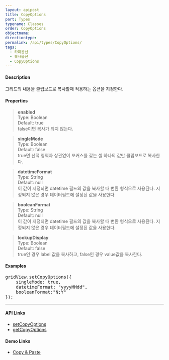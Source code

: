 ```yaml
---
layout: apipost
title: CopyOptions
part: Types
typename: Classes
order: CopyOptions
objectname: 
directiontype: 
permalink: /api/types/CopyOptions/
tags:
  - 카피옵션
  - 복사옵션
  - CopyOptions
---
```


#### Description

 그리드의 내용을 클립보드로 복사할때 적용하는 옵션을 지정한다.  

#### Properties

> **enabled**  
> Type: Boolean  
> Default: true  
> false이면 복사가 되지 않는다.    

> **singleMode**  
> Type: Boolean  
> Default: false  
> true면 선택 영역과 상관없이 포커스를 갖는 셀 하나의 값만 클립보드로 복사한다.  

> **datetimeFormat**  
> Type: String  
> Default: null  
> 이 값이 지정되면 datetime 필드의 값을 복사할 때 변환 형식으로 사용된다. 지정되지 않은 경우 데이터필드에 설정된 값을 사용한다.  

> **booleanFormat**  
> Type: String  
> Default: null  
> 이 값이 지정되면 datetime 필드의 값을 복사할 때 변환 형식으로 사용된다. 지정되지 않은 경우 데이터필드에 설정된 값을 사용한다.  

> **lookupDisplay**  
> Type: Boolean  
> Default: false  
> true인 경우 label 값을 복사하고, false인 경우 value값을 복사한다.     

#### Examples   

<pre class="prettyprint">
gridView.setCopyOptions({
    singleMode: true,
    datetimeFormat: "yyyyMMdd",
    booleanFormat:"N;Y"
});
</pre>

---

#### API Links

* [setCopyOptions](/api/GridBase/setCopyOptions/)   
* [getCopyOptions](/api/GridBase/getCopyOptions/) 

#### Demo Links

* [Copy & Paste](http://demo.realgrid.net/Demo/CopyAndPaste)  